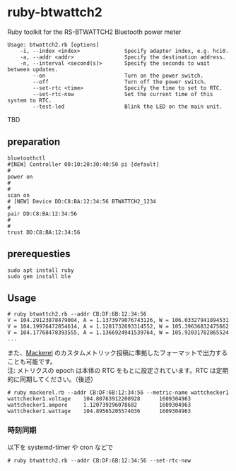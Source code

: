 # ruby-btwattch2
Ruby toolkit for the RS-BTWATTCH2 Bluetooth power meter

```
Usage: btwattch2.rb [options]
    -i, --index <index>              Specify adapter index, e.g. hci0.
    -a, --addr <addr>                Specify the destination address.
    -n, --interval <second(s)>       Specify the seconds to wait between updates.
        --on                         Turn on the power switch.
        --off                        Turn off the power switch.
        --set-rtc <time>             Specify the time to set to RTC.
        --set-rtc-now                Set the current time of this system to RTC.
        --test-led                   Blink the LED on the main unit.
```
TBD

## preparation
```
bluetoothctl 
#[NEW] Controller 00:10:20:30:40:50 pi [default]
#
power on
#
# 
scan on
# [NEW] Device DD:C8:BA:12:34:56 BTWATTCH2_1234
# 
pair DD:C8:BA:12:34:56
# 
#
trust DD:C8:BA:12:34:56
```

## prerequesties
```
sudo apt install ruby
sudo gem install ble
```

## Usage
    # ruby btwattch2.rb --addr CB:DF:6B:12:34:56
    V = 104.29123878479004, A = 1.1373979076743126, W = 106.03327941894531
    V = 104.19976472854614, A = 1.1281732693314552, W = 105.39636832475662
    V = 104.17768478393555, A = 1.1366924941539764, W = 105.92031782865524
    ...

また、[Mackerel](https://mackerel.io) のカスタムメトリック投稿に準拠したフォーマットで出力することも可能です。  
注: メトリクスの epoch は本体の RTC をもとに設定されています。RTC は定期的に同期してください。（後述）

    # ruby mackerel.rb --addr CB:DF:6B:12:34:56 --metric-name wattchecker1
    wattchecker1.voltage    104.80763912200928      1609304963
    wattchecker1.ampere     1.120739296078682       1609304963
    wattchecker1.wattage    104.89565205574036      1609304963
    
### 時刻同期
以下を systemd-timer や cron などで

    # ruby btwattch2.rb --addr CB:DF:6B:12:34:56 --set-rtc-now
